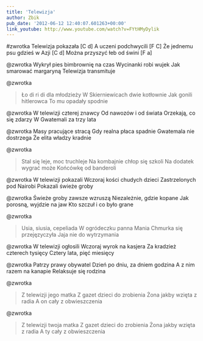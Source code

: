 ```yaml
---
title: 'Telewizja'
author: Zbik
pub_date: '2012-06-12 12:40:07.601263+00:00'
link_youtube: http://www.youtube.com/watch?v=FYtHMyDylik
---
```


#zwrotka
Telewizja pokazała [C d]
A uczeni podchwycili [F C]
Że jednemu psu gdzieś w Azji [C d]
Można przyszyć łeb od świni [F a]

@zwrotka
Wykrył pies bimbrownię na czas
Wycinanki robi wujek
Jak smarować margaryną
Telewizja transmituje

@zwrotka
>Ło di ri di dla młodzieży
>W Skierniewicach dwie kotłownie
>Jak gonili hitlerowca
>To mu opadały spodnie

@zwrotka
W telewizji czterej znawcy
Od nawozów i od świata
Orzekają, co się zdarzy
W Gwatemali za trzy lata

@zwrotka
Masy pracujące stracą
Gdy realna płaca spadnie
Gwatemala nie dostrzega
Że elita władzy kradnie

@zwrotka
>Stal się leje, moc truchleje
>Na kombajnie chłop się szkoli
>Na dodatek wygrać może
>Końcówkę od banderoli

@zwrotka
W telewizji pokazali
Wczoraj kości chudych dzieci
Zastrzelonych pod Nairobi
Pokazali świeże groby

@zwrotka
Świeże groby zawsze wzruszą
Niezależnie, gdzie kopane
Jak porosną, wyjdzie na jaw
Kto szczuł i co było grane

@zwrotka
>Usia, siusia, cepeliada
>W ogródeczku panna Mania
>Chmurka się przejęzyczyła
>Jaja nie do wytrzymania

@zwrotka
W telewizji ogłosili
Wczoraj wyrok na kasjera
Za kradzież czterech tysięcy
Cztery lata, pięć miesięcy

@zwrotka
Patrzy prawy obywatel
Dzień po dniu, za dniem godzina
A z nim razem na kanapie
Relaksuje się rodzina

@zwrotka
>Z telewizji jego matka
>Z gazet dzieci do zrobienia
>Żona jakby wzięta z radia
>A on cały z obwieszczenia

@zwrotka
>Z telewizji twoja matka
>Z gazet dzieci do zrobienia
>Żona jakby wzięta z radia
>A ty cały z obwieszczenia
